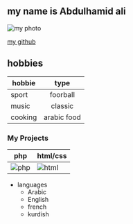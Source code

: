 
## my name is Abdulhamid ali

![my photo](https://avatars1.githubusercontent.com/u/57312937?s=460&u=185e52e42d0dec66fc44c0264774c060301710e6&v=4)

[my github](https://github.com/ali1996-sy)

## hobbies

| hobbie    | type        | 
| ------------- |:-------------:| 
| sport    | foorball | 
| music    | classic    |   
| cooking| arabic food       |   

###   My Projects
| php  | html/css |
|------| --------
|![php](https://encrypted-tbn0.gstatic.com/images?q=tbn%3AANd9GcS4JKbkZ8QtgGmh6t8Wx696DZ0b6_E7dw2I_3BXeB3S9-C6Z-mB&usqp=CAU)|![html](https://soofos.nl/wp-content/uploads/2019/05/HTML.jpg)|

* languages
  - Arabic
  - English
  - french
  - kurdish
   
